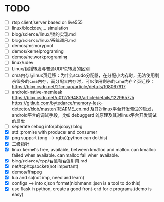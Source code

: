 # TODO

- [ ] rtsp client/server based on live555
- [ ] linux/blockdev,... simulation
- [ ] blog/science/linux/锁的实现.md
- [ ] blog/science/linux/系统调用.md
- [ ] demos/memorypool
- [ ] demos/kernelprograming
- [ ] demos/networkprograming
- [ ] linux/udev
- [ ] Linux/组播转发与普通UDP包转发的区别
- [ ] cma内存与linux页迁移：为什么scudo分配器，在分配小内存时，无法使用剩余很多的cma内存，而分配大内存时，可以使用剩余的cma内存？页迁移：https://blog.csdn.net/21cnbao/article/details/108067917
- [ ] android-native-memleak https://blog.csdn.net/u012759483/article/details/122965775 https://github.com/bytedance/memory-leak-detector/blob/master/README_cn.md 及其对linux平台开发调试的启发，android平台的调试手段，比如 debuggerd 的原理及其对linux平台开发调试的启发
- [ ] seperate debug info(objcopy) blog
- [x] std::promise with producer and consumer
- [x] png support (png --> rgba)(python can do this)
- [x] 二级指针
- [x] linux kernel's free, available, between kmalloc and malloc. can kmalloc failed when available. can malloc fail when available.
- [x] blog/science/cpp/右值和右值引用.md
- [x] net/tcp/tcpsocket(not important)
- [x] demos/ffmpeg
- [x] lua and so(not imp, need and learn)
- [x] configs --> into cjson format(nlohmann::json is a tool to do this)
- [x] use flask in python, create a good front-end for c programs.(demo is easy)